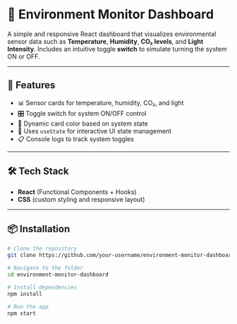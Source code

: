 # 🌿 Environment Monitor Dashboard

A simple and responsive React dashboard that visualizes environmental sensor data such as **Temperature**, **Humidity**, **CO₂ levels**, and **Light Intensity**. Includes an intuitive toggle **switch** to simulate turning the system ON or OFF.

---


## 🚀 Features

- 📊 Sensor cards for temperature, humidity, CO₂, and light
- 🎛️ Toggle switch for system ON/OFF control
- 🎨 Dynamic card color based on system state
- 🧠 Uses `useState` for interactive UI state management
- 📋 Console logs to track system toggles

---

## 🛠️ Tech Stack

- **React** (Functional Components + Hooks)
- **CSS** (custom styling and responsive layout)

---

## 📦 Installation

```bash
# Clone the repository
git clone https://github.com/your-username/environment-monitor-dashboard.git

# Navigate to the folder
cd environment-monitor-dashboard

# Install dependencies
npm install

# Run the app
npm start
